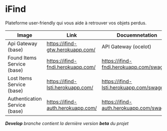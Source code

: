 # iFind
 
Plateforme user-friendly qui vous aide à retrouver vos objets perdus.

| Image | Link | Docuemnetation |
| ------------- | ------------- | ------------- |
| Api Gateway (base) | https://ifind-gtw.herokuapp.com/ | API Gateway (ocelot)
| Found Items Service (base) | https://ifind-fndi.herokuapp.com/ | https://ifind-fndi.herokuapp.com/swagger
| Lost Items Service (base) | https://ifind-lsti.herokuapp.com/ | https://ifind-lsti.herokuapp.com/swagger
| Authentication Service (base) | https://ifind-auth.herokuapp.com/ | https://ifind-auth.herokuapp.com/swagger

_**Develop** branche contient la dernière version **beta** du projet_
